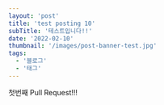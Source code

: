 ```yaml
---
layout: 'post'
title: 'test posting 10'
subTitle: '테스트입니다!!'
date: '2022-02-10'
thumbnail: '/images/post-banner-test.jpg'
tags:
  - '블로그'
  - '태그'
---
```


첫번째 Pull Request!!!
